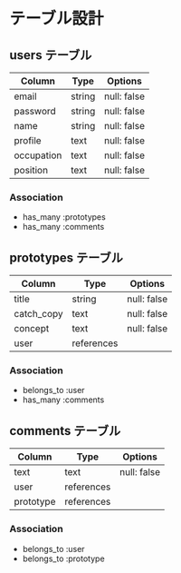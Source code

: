 # テーブル設計

## users テーブル

| Column     | Type       | Options                        |
| ---------- | ---------- | ------------------------------ |
| email      | string     | null: false                    |
| password   | string     | null: false                    |
| name       | string     | null: false                    |
| profile    | text       | null: false                    |
| occupation | text       | null: false                    |
| position   | text       | null: false                    |

### Association

- has_many :prototypes
- has_many :comments


## prototypes テーブル

| Column     | Type       | Options                        |
| ---------- | ---------- | ------------------------------ |
| title      | string     | null: false                    |
| catch_copy | text       | null: false                    |
| concept    | text       | null: false                    |
| user       | references |                                |

### Association

- belongs_to :user
- has_many :comments


## comments テーブル

| Column     | Type       | Options                        |
| ---------- | ---------- | ------------------------------ |
| text       | text       | null: false                    |
| user       | references |                                |
| prototype  | references |                                |

### Association

- belongs_to :user
- belongs_to :prototype